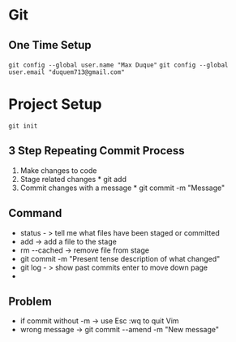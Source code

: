 # Git

## One Time Setup
	
`git config --global user.name "Max Duque"`
`git config --global user.email "duquem713@gmail.com"`

# Project Setup

`git init`

## 3 Step Repeating Commit Process
1. Make changes to code
2. Stage related changes
		* git add
3. Commit changes with a message
		* git commit -m "Message"
## Command
* status - > tell me what files have been staged or committed
* add -> add a file to the stage
* rm --cached -> remove file from stage
* git commit -m "Present tense description of what changed"
* git log - > show past commits enter to move down page
*

## Problem
* if commit without -m -> use Esc :wq to quit Vim
* wrong message -> git commit --amend -m "New message"